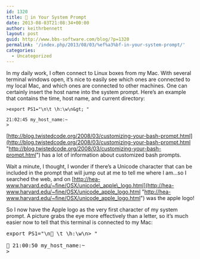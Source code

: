 ```yaml
---
id: 1320
title:  in Your System Prompt
date: 2013-08-03T21:08:34+00:00
author: keithrbennett
layout: post
guid: http://www.bbs-software.com/blog/?p=1320
permalink: '/index.php/2013/08/03/%ef%a3%bf-in-your-system-prompt/'
categories:
  - Uncategorized
---
```

In my daily work, I often connect to Linux boxes from my Mac. With several terminal windows open, it&#8217;s nice to easily see which ones are connected to my local Mac, and which ones are connected to other machines. One can certainly insert the host name into the system prompt. Here&#8217;s an example that contains the time, host name, and current directory:

```
>export PS1="\n\t \h:\w\n&gt; "

21:02:45 my_host_name:~
>
```

[http://blog.twistedcode.org/2008/03/customizing-your-bash-prompt.html](http://blog.twistedcode.org/2008/03/customizing-your-bash-prompt.html "http://blog.twistedcode.org/2008/03/customizing-your-bash-prompt.html") has a lot of information about customized bash prompts.

Wait a minute, I thought, I wonder if there&#8217;s a Unicode character that can be included in the prompt that will jump out at me to tell me where I am&#8230;so I searched the web, and on [http://hea-www.harvard.edu/~fine/OSX/unicode\_apple\_logo.html](http://hea-www.harvard.edu/~fine/OSX/unicode_apple_logo.html "http://hea-www.harvard.edu/~fine/OSX/unicode_apple_logo.html") was the apple logo!

So I now have the Apple logo as the very first character of my system prompt. A picture grabs the eye more effectively than a letter, so it&#8217;s much easier now to tell that this terminal is connected to my Mac:

<pre class="brush: bash; title: ; notranslate" title="">export PS1="\n \t \h:\w\n&gt; "
 
 21:00:50 my_host_name:~
&gt; 
</pre>